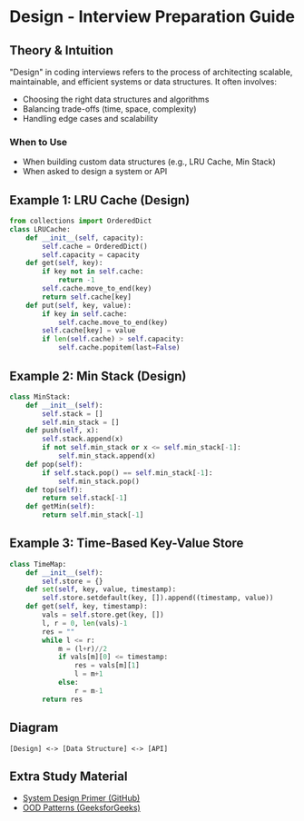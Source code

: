 # Design - Interview Preparation Guide

## Theory & Intuition
"Design" in coding interviews refers to the process of architecting scalable, maintainable, and efficient systems or data structures. It often involves:
- Choosing the right data structures and algorithms
- Balancing trade-offs (time, space, complexity)
- Handling edge cases and scalability

### When to Use
- When building custom data structures (e.g., LRU Cache, Min Stack)
- When asked to design a system or API

## Example 1: LRU Cache (Design)
```python
from collections import OrderedDict
class LRUCache:
    def __init__(self, capacity):
        self.cache = OrderedDict()
        self.capacity = capacity
    def get(self, key):
        if key not in self.cache:
            return -1
        self.cache.move_to_end(key)
        return self.cache[key]
    def put(self, key, value):
        if key in self.cache:
            self.cache.move_to_end(key)
        self.cache[key] = value
        if len(self.cache) > self.capacity:
            self.cache.popitem(last=False)
```

## Example 2: Min Stack (Design)
```python
class MinStack:
    def __init__(self):
        self.stack = []
        self.min_stack = []
    def push(self, x):
        self.stack.append(x)
        if not self.min_stack or x <= self.min_stack[-1]:
            self.min_stack.append(x)
    def pop(self):
        if self.stack.pop() == self.min_stack[-1]:
            self.min_stack.pop()
    def top(self):
        return self.stack[-1]
    def getMin(self):
        return self.min_stack[-1]
```

## Example 3: Time-Based Key-Value Store
```python
class TimeMap:
    def __init__(self):
        self.store = {}
    def set(self, key, value, timestamp):
        self.store.setdefault(key, []).append((timestamp, value))
    def get(self, key, timestamp):
        vals = self.store.get(key, [])
        l, r = 0, len(vals)-1
        res = ""
        while l <= r:
            m = (l+r)//2
            if vals[m][0] <= timestamp:
                res = vals[m][1]
                l = m+1
            else:
                r = m-1
        return res
```

## Diagram
```
[Design] <-> [Data Structure] <-> [API]
```

## Extra Study Material
- [System Design Primer (GitHub)](https://github.com/donnemartin/system-design-primer)
- [OOD Patterns (GeeksforGeeks)](https://www.geeksforgeeks.org/software-design-patterns/)
